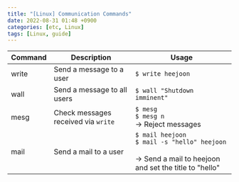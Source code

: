 ```yaml
---
title: "[Linux] Communication Commands"
date: 2022-08-31 01:48 +0900
categories: [etc, Linux]
tags: [Linux, guide]
---
```


Command | Description | Usage
----|----|----
write | Send a message to a user | <code>$ write heejoon</code>
wall | Send a message to all users | <code>$ wall "Shutdown imminent"</code>
mesg | Check messages received via `write` | <code>$ mesg</code> <br> <code>$ mesg n</code> <br> → Reject messages
mail | Send a mail to a user | <code>$ mail heejoon </code> <br> <code>$ mail -s "hello" heejoon </code> <br> → Send a mail to heejoon and set the title to "hello"


